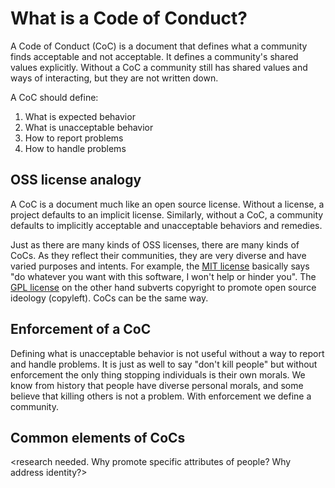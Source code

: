 # What is a Code of Conduct?

A Code of Conduct (CoC) is a document that defines what a community finds acceptable and not acceptable.
It defines a community's shared values explicitly.
Without a CoC a community still has shared values and ways of interacting, but they are not written down.

A CoC should define:

1. What is expected behavior
2. What is unacceptable behavior
3. How to report problems
4. How to handle problems

## OSS license analogy

A CoC is a document much like an open source license.
Without a license, a project defaults to an implicit license.
Similarly, without a CoC, a community defaults to implicitly acceptable and unacceptable behaviors and remedies.

Just as there are many kinds of OSS licenses, there are many kinds of CoCs.
As they reflect their communities, they are very diverse and have varied purposes and intents.
For example, the [MIT license][MITLicense] basically says "do whatever you want with this software, I won't help or hinder you".
The [GPL license][GPLLicense] on the other hand subverts copyright to promote open source ideology (copyleft). CoCs can be the same way.

<some CoC examples and analysis>

## Enforcement of a CoC

Defining what is unacceptable behavior is not useful without a way to report and handle problems.
It is just as well to say "don't kill people" but without enforcement the only thing stopping individuals is their own morals.
We know from history that people have diverse personal morals, and some believe that killing others is not a problem.
With enforcement we define a community.

## Common elements of CoCs

<research needed. Why promote specific attributes of people? Why address identity?>

[MITLicense]: https://en.wikipedia.org/wiki/MIT_License
[GPLLicense]: https://en.wikipedia.org/wiki/GNU_General_Public_License
